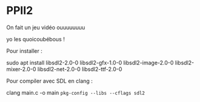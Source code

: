# PPII2
On fait un jeu vidéo ouuuuuuuu

yo les quoicoubébous !

Pour installer :

sudo apt install libsdl2-2.0-0 libsdl2-gfx-1.0-0 libsdl2-image-2.0-0 libsdl2-mixer-2.0-0 libsdl2-net-2.0-0 libsdl2-ttf-2.0-0

Pour compiler avec SDL en clang :

clang main.c -o main `pkg-config --libs --cflags sdl2`
